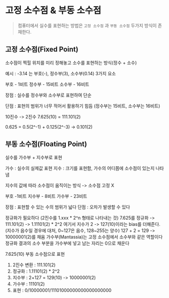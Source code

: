 # 고정 소수점 & 부동 소수점
> 컴퓨터에서 실수를 표현하는 방법은 `고정 소수점` 과 `부동 소수점` 두가지 방식이 존재한다.


## 고정 소수점(Fixed Point)
소수점이 찍힐 위치를 미리 정해놓고 소수를 표현하는 방식(정수 + 소수)

예시 : -3.14 는 부호(-), 정수부(3), 소수부(0.14) 3가지 요소

부호 - 1비트
정수부 - 15비트
소수부 - 16비트

장점 : 실수를 정수부와 소수부로 표현하여 단순

단점 : 표현의 범위가 너무 적어서 활용하기 힘듬 (정수부는 15비트, 소수부는 16비트)

10진수 -> 2진수
7.625(10) = 111.101(2) 

0.625 = 0.5(2^-1) + 0.125(2^-3) -> 0.101(2)


## 부동 소수점(Floating Point)
실수를 가수부 + 지수부로 표현

가수 : 실수의 실제값 표현
지수 : 크기를 표현함, 가수의 어디쯤에 소수점이 있는지 나타냄

지수의 값에 따라 소수점이 움직이는 방식 -> 소수점 고정 X

부호 -1비트
지수부 - 8비트
가수부 - 23비트

장점 : 표현할 수 있는 수의 범위가 넓다
단점 : 오차가 발생할 수 있다

정규화가 필요하다 (2진수를 1.xxx * 2^n 형태로 나타내는 것)
7.625를 정규화 -> 111.101(2) -> 1.11101(2) * 2^2
여기서 지수가 2 -> 127(10)이라는 bias를 더해준다.(지수가 음수일 경우에 대처, 0~127은 음수, 128~255는 양수)
127 + 2 = 129 -> 10000001(2)를 채움
가수부(Mantassia)는 고정 소수점에서 소수부와 같은 역할이다
정규화 결과의 소수 부분을 가수부에 넣고 남는 자리는 0으로 채운다

7.625(10) 부동 소수점으로 표현
1. 2진수 변환 : 111.101(2)
2. 정규화 : 1.11101(2) * 2^2
3. 지수부 : 2+127 = 129(10) -> 10000001(2)
4. 가수부 : 11101(2)
5. 표현 : 0/10000001/11101000000000000000000